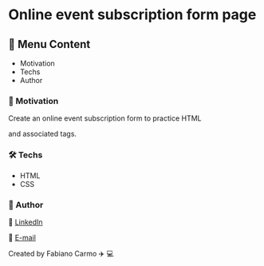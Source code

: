 # Online event subscription form page

## :memo: Menu Content

- Motivation
- Techs
- Author

### :dart: Motivation

Create an online event subscription form to practice HTML <form> and associated tags.

### :hammer_and_wrench: Techs

- HTML
- CSS

### :raising_hand: Author

:link: [LinkedIn](https://www.linkedin.com/in/fabiano-carmo/)

:email: [E-mail](mailto:fabianopc@yahoo.com)

Created by Fabiano Carmo :airplane: :computer:
